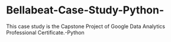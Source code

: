 # Bellabeat-Case-Study-Python-
This case study is the Capstone Project of Google Data Analytics Professional Certificate.-Python
